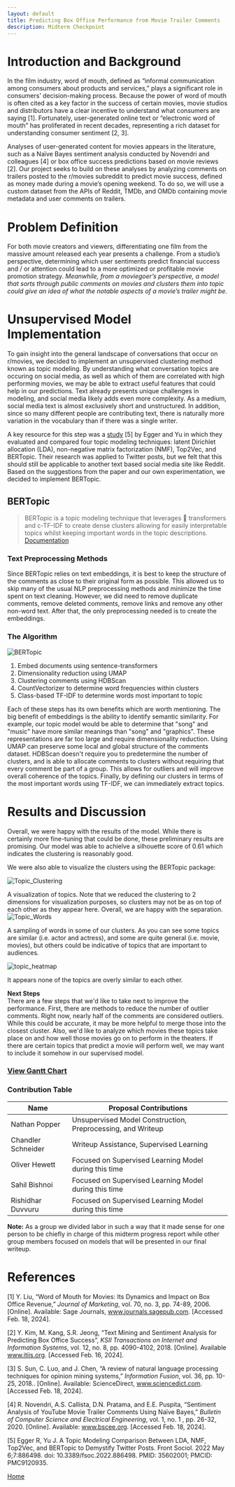 ```yaml
---
layout: default
title: Predicting Box Office Performance from Movie Trailer Comments
description: Midterm Checkpoint
---
```


# Introduction and Background

In the film industry, word of mouth, defined as “informal communication among consumers about products and services,” plays a significant role in consumers’ decision-making process. Because the power of word of mouth is often cited as a key factor in the success of certain movies, movie studios and distributors have a clear incentive to understand what consumers are saying [1]. Fortunately, user-generated online text or “electronic word of mouth” has proliferated in recent decades, representing a rich dataset for understanding consumer sentiment [2, 3]. 

Analyses of user-generated content for movies appears in the literature, such as a Naïve Bayes sentiment analysis conducted by Novendri and colleagues [4] or box office success predictions based on movie reviews [2]. Our project seeks to build on these analyses by analyzing comments on trailers posted to the r/movies subreddit to predict movie success, defined as money made during a movie’s opening weekend. To do so, we will use a custom dataset from the APIs of Reddit, TMDb, and OMDb containing movie metadata and user comments on trailers.

# Problem Definition

For both movie creators and viewers, differentiating one film from the massive amount released each year presents a challenge. From a studio’s perspective, determining which user sentiments predict financial success and / or attention could lead to a more optimized or profitable movie promotion strategy. *Meanwhile, from a moviegoer’s perspective, a model that sorts through public comments on movies and clusters them into topic could give an idea of what the notable aspects of a movie’s trailer might be.*

# Unsupervised Model Implementation

To gain insight into the general landscape of conversations that occur on r/movies, we decided to implement an unsupervised clustering method known as topic modeling. By understanding what conversation topics are occuring on social media, as well as which of them are correlated with high performing movies, we may be able to extract useful features that could help in our predictions. Text already presents unique challenges in modeling, and social media likely adds even more complexity. As a medium, social media text is almost exclusively short and unstructured. In addition, since so many different people are contributing text, there is naturally more variation in the vocabulary than if there was a single writer. 

A key resource for this step was a [study](https://www.ncbi.nlm.nih.gov/pmc/articles/PMC9120935/) [5] by Egger and Yu in which they evaluated and compared four topic modeling techniques: latent Dirichlet allocation (LDA), non-negative matrix factorization (NMF), Top2Vec, and BERTopic. Their research was applied to Twitter posts, but we felt that this should still be applicable to another text based social media site like Reddit. Based on the suggestions from the paper and our own experimentation, we decided to implement BERTopic. 

## BERTopic

> BERTopic is a topic modeling technique that leverages 🤗 transformers and c-TF-IDF to create dense clusters allowing for easily interpretable topics whilst keeping important words in the topic descriptions. [Documentation](https://maartengr.github.io/BERTopic/)

### Text Preprocessing Methods

Since BERTopic relies on text embeddings, it is best to keep the structure of the comments as close to their original form as possible. This allowed us to skip many of the usual NLP preprocessing methods and minimize the time spent on text cleaning. However, we did need to remove duplicate comments, remove deleted comments, remove links and remove any other non-word text. After that, the only preprocessing needed is to create the embeddings. 

### The Algorithm

![BERTopic](/BERTopic.jpeg)

1. Embed documents using sentence-transformers
2. Dimensionality reduction using UMAP
3. Clustering comments using HDBScan
4. CountVectorizer to determine word frequencies within clusters
5. Class-based TF-IDF to determine words most important to topic

Each of these steps has its own benefits which are worth mentioning. The big benefit of embeddings is the ability to identify semantic similarity. For example, our topic model would be able to determine that "song" and "music" have more similar meanings than "song" and "graphics". These representations are far too large and require dimensionality reduction. Using UMAP can preserve some local and global structure of the comments dataset. HDBScan doesn't require you to predetermine the number of clusters, and is able to allocate comments to clusters without requiring that every comment be part of a group. This allows for outliers and will improve overall coherence of the topics. Finally, by defining our clusters in terms of the most important words using TF-IDF, we can immediately extract topics. 

# Results and Discussion

Overall, we were happy with the results of the model. While there is certainly more fine-tuning that could be done, these preliminary results are promising. Our model was able to achielve a silhouette score of 0.61 which indicates the clustering is reasonably good. 

We were also able to visualize the clusters using the BERTopic package:

![Topic_Clustering](/topic_clustering.png)

A visualization of topics. Note that we reduced the clustering to 2 dimensions for visualization purposes, so clusters may not be as on top of each other as they appear here. Overall, we are happy with the separation.
![Topic_Words](/topic_words.png)

A sampling of words in some of our clusters. As you can see some topics are similar (i.e. actor and actress), and some are quite general (i.e. movie, movies), but others could be indicative of topics that are important to audiences.

![topic_heatmap](/topic_heatmap.png)

It appears none of the topics are overly similar to each other.

**Next Steps**\
There are a few steps that we'd like to take next to improve the performance. First, there are methods to reduce the number of outlier comments. Right now, nearly half of the comments are considered outliers. While this could be accurate, it may be more helpful to merge those into the closest cluster. Also, we'd like to analyze which movies these topics take place on and how well those movies go on to perform in the theaters. If there are certain topics that predict a movie will perform well, we may want to include it somehow in our supervised model. 

### [View Gantt Chart](gantt_chart.png)

### Contribution Table

|    Name     |   Proposal Contributions     |
| ----------- | ----------- | 
| Nathan Popper      | Unsupervised Model Construction, Preprocessing, and Writeup      | 
| Chandler Schneider      | Writeup Assistance, Supervised Learning    |
| Oliver Hewett   | Focused on Supervised Learning Model during this time        | 
| Sahil Bishnoi   | Focused on Supervised Learning Model during this time       | 
| Rishidhar Duvvuru   | Focused on Supervised Learning Model during this time        | 

**Note:** As a group we divided labor in such a way that it made sense for one person to be chiefly in charge of this midterm progress report while other group members focused on models that will be presented in our final writeup.

# References

[1] Y. Liu, “Word of Mouth for Movies: Its Dynamics and Impact on Box Office Revenue,” _Journal of Marketing_, vol. 70, no. 3, pp. 74-89, 2006. [Online]. Available: Sage Journals, www.journals.sagepub.com. [Accessed Feb. 18, 2024].  

[2] Y. Kim, M. Kang, S.R. Jeong, “Text Mining and Sentiment Analysis for Predicting Box Office Success”, _KSII Transactions on Internet and Information Systems_, vol. 12, no. 8, pp. 4090-4102, 2018. [Online]. Available www.itiis.org. [Accessed Feb. 16, 2024].  

[3] S. Sun, C. Luo, and J. Chen, “A review of natural language processing techniques for opinion mining systems,” _Information Fusion_, vol. 36, pp. 10-25, 2018.. [Online]. Available: ScienceDirect, www.sciencedict.com. [Accessed Feb. 18, 2024].  

[4] R.  Novendri, A.S. Callista, D.N. Pratama, and E.E. Puspita, “Sentiment Analysis of YouTube Movie Trailer Comments Using Naïve Bayes,” _Bulletin of Computer Science and Electrical Engineering_, vol. 1, no. 1 , pp. 26-32, 2020. [Online]. Available: www.bscee.org. [Accessed Feb. 18, 2024].

[5] Egger R, Yu J. A Topic Modeling Comparison Between LDA, NMF, Top2Vec, and BERTopic to Demystify Twitter Posts. Front Sociol. 2022 May 6;7:886498. doi: 10.3389/fsoc.2022.886498. PMID: 35602001; PMCID: PMC9120935.

[Home](./)
